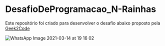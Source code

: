 # DesafioDeProgramacao_N-Rainhas

Este repositório foi criado para desenvolver o desafio abaixo proposto pela [Geek2Code](https://geek2code.com/)

![WhatsApp Image 2021-03-14 at 19 16 02](https://user-images.githubusercontent.com/20905952/111086245-db8b6180-84f9-11eb-82c4-d50b242210c0.jpeg)
